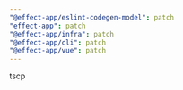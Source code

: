 ```yaml
---
"@effect-app/eslint-codegen-model": patch
"effect-app": patch
"@effect-app/infra": patch
"@effect-app/cli": patch
"@effect-app/vue": patch
---
```


tscp
